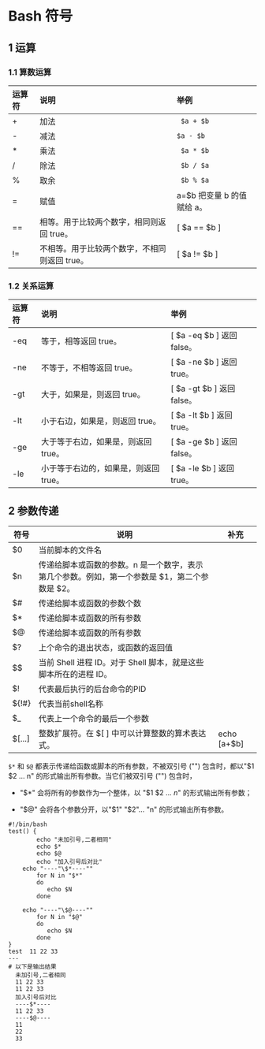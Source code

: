 # Bash 符号

## 1 运算

### 1.1 算数运算

| 运算符 | 说明                                          | 举例                       |
| :----- | :-------------------------------------------- | :------------------------- |
| +      | 加法                                          | ` $a + $b`                 |
| -      | 减法                                          | `$a - $b`                  |
| *      | 乘法                                          | ` $a * $b`                 |
| /      | 除法                                          | ` $b / $a`                 |
| %      | 取余                                          | ` $b % $a`                 |
| =      | 赋值                                          | a=$b 把变量 b 的值赋给 a。 |
| ==     | 相等。用于比较两个数字，相同则返回 true。     | [ $a == $b ]               |
| !=     | 不相等。用于比较两个数字，不相同则返回 true。 | [ $a != $b ]               |

### 1.2 关系运算

| 运算符 | 说明                                  | 举例                       |
| :----- | :------------------------------------ | :------------------------- |
| -eq    | 等于，相等返回 true。                 | [ $a -eq $b ] 返回 false。 |
| -ne    | 不等于，不相等返回 true。             | [ $a -ne $b ] 返回 true。  |
| -gt    | 大于，如果是，则返回 true。           | [ $a -gt $b ] 返回 false。 |
| -lt    | 小于右边，如果是，则返回 true。       | [ $a -lt $b ] 返回 true。  |
| -ge    | 大于等于右边，如果是，则返回 true。   | [ $a -ge $b ] 返回 false。 |
| -le    | 小于等于右边的，如果是，则返回 true。 | [ $a -le $b ] 返回 true。  |

## 2 参数传递

| 符号   | 说明                                                         | 补充          |
| ------ | ------------------------------------------------------------ | ------------- |
| $0     | 当前脚本的文件名                                             |               |
| $n     | 传递给脚本或函数的参数。n 是一个数字，表示第几个参数。例如，第一个参数是 $1，第二个参数是 $2。 |               |
| $#     | 传递给脚本或函数的参数个数                                   |               |
| $*     | 传递给脚本或函数的所有参数                                   |               |
| $@     | 传递给脚本或函数的所有参数                                   |               |
| $?     | 上个命令的退出状态，或函数的返回值                           |               |
| $$     | 当前 Shell 进程 ID。对于 Shell 脚本，就是这些脚本所在的进程 ID。 |               |
| $!     | 代表最后执行的后台命令的PID                                  |               |
| ${!#}  | 代表当前shell名称                                            |               |
| $_     | 代表上一个命令的最后一个参数                                 |               |
| $[...] | 整数扩展符。在 $[ ] 中可以计算整数的算术表达式。             | echo $[$a+$b] |

`$*` 和 `$@` 都表示传递给函数或脚本的所有参数，不被双引号 ("") 包含时，都以"$1 $2 … n" 的形式输出所有参数。当它们被双引号 ("") 包含时，

- "$*" 会将所有的参数作为一个整体，以 "$1 $2 … *n*" 的形式输出所有参数；

- "$@" 会将各个参数分开，以"$1" "$2"… "n" 的形式输出所有参数。

```shell
#!/bin/bash
test() {
        echo "未加引号,二者相同"
        echo $*
        echo $@
        echo "加入引号后对比"
	echo "----"\$*----""
        for N in "$*"
        do
           echo $N
        done

	echo "----"\$@----""
        for N in "$@"
        do
           echo $N
        done
}
test  11 22 33
---
# 以下是输出结果
  未加引号,二者相同
  11 22 33
  11 22 33
  加入引号后对比
  ----$*----
  11 22 33
  ----$@----
  11
  22
  33
```

